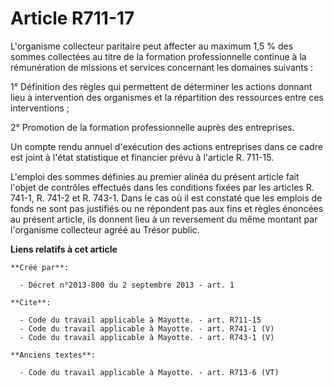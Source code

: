 # Article R711-17

L'organisme collecteur paritaire peut affecter au maximum 1,5 % des sommes collectées au titre de la formation
professionnelle continue à la rémunération de missions et services concernant les domaines suivants : 

1° Définition des règles qui permettent de déterminer les actions donnant lieu à intervention des organismes et la
répartition des ressources entre ces interventions ; 

2° Promotion de la formation professionnelle auprès des entreprises. 

Un compte rendu annuel d'exécution des actions entreprises dans ce cadre est joint à l'état statistique et financier prévu à
l'article R. 711-15. 

L'emploi des sommes définies au premier alinéa du présent article fait l'objet de contrôles effectués dans les conditions
fixées par les articles R. 741-1, R. 741-2 et R. 743-1. Dans le cas où il est constaté que les emplois de fonds ne sont pas
justifiés ou ne répondent pas aux fins et règles énoncées au présent article, ils donnent lieu à un reversement du même
montant par l'organisme collecteur agréé au Trésor public.

**Liens relatifs à cet article**

	**Créé par**:

	  - Décret n°2013-800 du 2 septembre 2013 - art. 1

	**Cite**:

	  - Code du travail applicable à Mayotte. - art. R711-15
	  - Code du travail applicable à Mayotte. - art. R741-1 (V)
	  - Code du travail applicable à Mayotte. - art. R743-1 (V)

	**Anciens textes**:

	  - Code du travail applicable à Mayotte. - art. R713-6 (VT)
